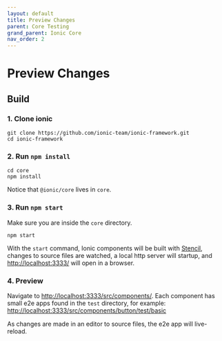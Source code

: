 ```yaml
---
layout: default
title: Preview Changes
parent: Core Testing
grand_parent: Ionic Core
nav_order: 2
---
```


# Preview Changes

## Build

### 1. Clone ionic

    git clone https://github.com/ionic-team/ionic-framework.git
    cd ionic-framework

### 2. Run `npm install`

    cd core
    npm install

Notice that `@ionic/core` lives in `core`.

### 3. Run `npm start`

Make sure you are inside the `core` directory.

    npm start

With the `start` command, Ionic components will be built with [Stencil](https://stenciljs.com/), changes to source files are watched, a local http server will startup, and [http://localhost:3333/](http://localhost:3333/) will open in a browser.

### 4. Preview

Navigate to [http://localhost:3333/src/components/](http://localhost:3333/src/components/). Each component has small e2e apps found in the `test` directory, for example: [http://localhost:3333/src/components/button/test/basic](http://localhost:3333/src/components/button/test/basic)

As changes are made in an editor to source files, the e2e app will live-reload.
